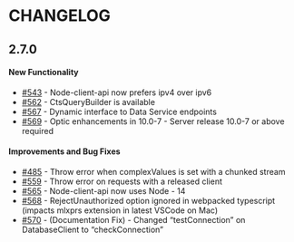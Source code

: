 # CHANGELOG

## 2.7.0
#### New Functionality

- [#543](https://github.com/marklogic/node-client-api/issues/543) - Node-client-api now prefers ipv4 over ipv6
- [#562](https://github.com/marklogic/node-client-api/issues/562) - CtsQueryBuilder is available
- [#567](https://github.com/marklogic/node-client-api/issues/567) - Dynamic interface to Data Service endpoints
- [#569](https://github.com/marklogic/node-client-api/issues/569) - Optic enhancements in 10.0-7 - Server release 10.0-7 or above required


#### Improvements and Bug Fixes
- [#485](https://github.com/marklogic/node-client-api/issues/485) - Throw error when complexValues is set with a chunked stream
- [#559](https://github.com/marklogic/node-client-api/issues/559) - Throw error on requests with a released client
- [#565](https://github.com/marklogic/node-client-api/issues/565 ) - Node-client-api now uses Node - 14
- [#568](https://github.com/marklogic/node-client-api/issues/568) - RejectUnauthorized option ignored in webpacked typescript (impacts mlxprs extension in latest VSCode on Mac)
- [#570](https://github.com/marklogic/node-client-api/issues/570) - (Documentation Fix) - Changed “testConnection” on DatabaseClient to “checkConnection”
